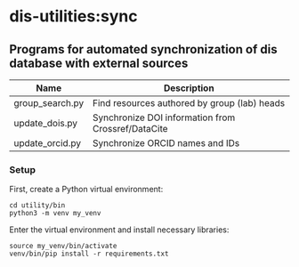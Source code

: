# dis-utilities:sync

## Programs for automated synchronization of dis database with external sources

| Name            | Description                                        |
| --------------- | -------------------------------------------------- |
| group_search.py | Find resources authored by group (lab) heads       |
| update_dois.py  | Synchronize DOI information from Crossref/DataCite |
| update_orcid.py | Synchronize ORCID names and IDs                    |

### Setup

First, create a Python virtual environment:

    cd utility/bin
    python3 -m venv my_venv

Enter the virtual environment and install necessary libraries:

    source my_venv/bin/activate
    venv/bin/pip install -r requirements.txt
